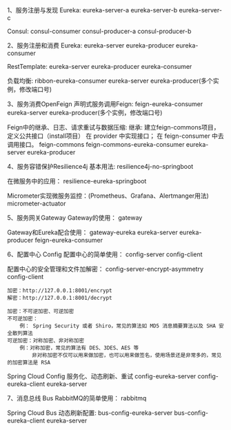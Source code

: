 1、服务注册与发现
Eureka:
    eureka-server-a
    eureka-server-b
    eureka-server-c
    
Consul:
    consul-consumer
    consul-producer-a
    consul-producer-b

2、服务注册和消费
Eureka:
    eureka-server
    eureka-producer
    eureka-consumer
    
RestTemplate:
    eureka-server
    eureka-producer
    eureka-consumer

负载均衡:
    ribbon-eureka-consumer
    eureka-server
    eureka-producer(多个实例，修改端口号)
    
3、服务消费OpenFeign
声明式服务调用Feign:
    feign-eureka-consumer
    eureka-server
    eureka-producer(多个实例，修改端口号)
    
Feign中的继承、日志、请求重试与数据压缩:
    继承:
        建立feign-commons项目，定义公共接口（install项目）
        在 provider 中实现接口；
        在 feign-consumer 中去调用接口。
    feign-commons
    feign-commons-eureka-consumer
    eureka-server
    eureka-producer
    
4、服务容错保护Resilience4j
基本用法:
    resilience4j-no-springboot
    
在微服务中的应用：
    resilience-eureka-springboot
    
Micrometer实现微服务监控：(Prometheus、Grafana、Alertmanger用法)
    micrometer-actuator

5、服务网关Gateway
Gateway的使用：
    gateway
    
Gateway和Eureka配合使用：
    gateway-eureka
    eureka-server
    eureka-producer
    feign-eureka-consumer
    
6、配置中心 Config
配置中心的简单使用：
    config-server
    config-client
    
配置中心的安全管理和文件加解密：
    config-server-encrypt-asymmetry
    config-client

    加密：http://127.0.0.1:8001/encrypt
    解密：http://127.0.0.1:8001/decrypt

    加密：不可逆加密、可逆加密
    不可逆加密：
        例： Spring Security 或者 Shiro，常见的算法如 MD5 消息摘要算法以及 SHA 安全散列算法
    可逆加密：对称加密、非对称加密
        例：对称加密，常见的算法有 DES、3DES、AES 等
            非对称加密不仅可以用来做加密，也可以用来做签名，使用场景还是非常多的，常见的加密算法是 RSA 
            
Spring Cloud Config 服务化、动态刷新、重试
    config-eureka-server
    config-eureka-client
    eureka-server

7、消息总线 Bus
RabbitMQ的简单使用：
    rabbitmq

Spring Cloud Bus 动态刷新配置:
    bus-config-eureka-server
    bus-config-eureka-client
    eureka-server
